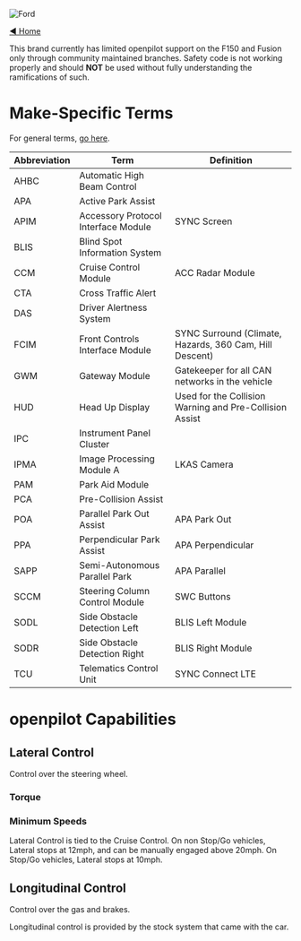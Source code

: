 ![Ford](https://user-images.githubusercontent.com/37757984/82703102-25801f80-9c28-11ea-9072-212f93180e14.png)

[◄ Home](https://github.com/commaai/openpilot/wiki)

This brand currently has limited openpilot support on the F150 and Fusion only through community maintained branches. Safety code is not working properly and should **NOT** be used without fully understanding the ramifications of such. 

# Make-Specific Terms

For general terms, [go here](https://github.com/commaai/openpilot/wiki/General-Terms).

Abbreviation | Term | Definition
--- | --- | ---
AHBC | Automatic High Beam Control |
APA | Active Park Assist |
APIM | Accessory Protocol Interface Module | SYNC Screen
BLIS | Blind Spot Information System |
CCM | Cruise Control Module | ACC Radar Module
CTA | Cross Traffic Alert | 
DAS | Driver Alertness System |
FCIM | Front Controls Interface Module | SYNC Surround (Climate, Hazards, 360 Cam, Hill Descent)
GWM | Gateway Module | Gatekeeper for all CAN networks in the vehicle
HUD | Head Up Display | Used for the Collision Warning and Pre-Collision Assist
IPC | Instrument Panel Cluster | 
IPMA | Image Processing Module A | LKAS Camera
PAM | Park Aid Module | 
PCA | Pre-Collision Assist |
POA | Parallel Park Out Assist | APA Park Out
PPA | Perpendicular Park Assist | APA Perpendicular
SAPP | Semi-Autonomous Parallel Park | APA Parallel
SCCM | Steering Column Control Module | SWC Buttons
SODL | Side Obstacle Detection Left | BLIS Left Module
SODR | Side Obstacle Detection Right | BLIS Right Module
TCU | Telematics Control Unit | SYNC Connect LTE



# openpilot Capabilities

## Lateral Control

Control over the steering wheel.

### Torque

### Minimum Speeds
Lateral Control is tied to the Cruise Control. On non Stop/Go vehicles, Lateral stops at 12mph, and can be manually engaged above 20mph. 
On Stop/Go vehicles, Lateral stops at 10mph. 

## Longitudinal Control

Control over the gas and brakes.

Longitudinal control is provided by the stock system that came with the car.